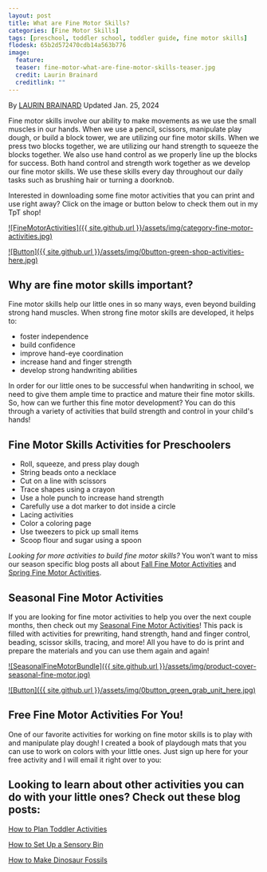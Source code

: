 ```yaml
---
layout: post
title: What are Fine Motor Skills?
categories: [Fine Motor Skills]
tags: [preschool, toddler school, toddler guide, fine motor skills]
flodesk: 65b2d572470cdb14a563b776
image:
  feature: 
  teaser: fine-motor-what-are-fine-motor-skills-teaser.jpg
  credit: Laurin Brainard
  creditlink: ""
---
```

By [LAURIN BRAINARD](https://theprimarybrain.com/menu/about/) Updated Jan. 25, 2024

Fine motor skills involve our ability to make movements as we use the small muscles in our hands.  When we use a pencil, scissors, manipulate play dough, or build a block tower, we are utilizing our fine motor skills. When we press two blocks together, we are utilizing our hand strength to squeeze the blocks together. We also use hand control as we properly line up the blocks for success. Both hand control and strength work together as we develop our fine motor skills. We use these skills every day throughout our daily tasks such as brushing hair or turning a doorknob. 

Interested in downloading some fine motor activities that you can print and use right away?  Click on the image or button below to check them out in my TpT shop! 

[![FineMotorActivities]({{ site.github.url }}/assets/img/category-fine-motor-activities.jpg)](https://www.teacherspayteachers.com/Store/The-Primary-Brain/Category/10084-Fine-Motor-Skills-460743)

[![Button]({{ site.github.url }}/assets/img/0button-green-shop-activities-here.jpg)](https://www.teacherspayteachers.com/Store/The-Primary-Brain/Category/10084-Fine-Motor-Skills-460743)

## Why are fine motor skills important?

Fine motor skills help our little ones in so many ways, even beyond building strong hand muscles. When strong fine motor skills are developed, it helps to:
- foster independence
- build confidence
- improve hand-eye coordination
- increase hand and finger strength
- develop strong handwriting abilities

In order for our little ones to be successful when handwriting in school, we need to give them ample time to practice and mature their fine motor skills. So, how can we further this fine motor development? You can do this through a variety of activities that build strength and control in your child's hands! 

## Fine Motor Skills Activities for Preschoolers
- Roll, squeeze, and press play dough
- String beads onto a necklace
- Cut on a line with scissors
- Trace shapes using a crayon
- Use a hole punch to increase hand strength
- Carefully use a dot marker to dot inside a circle
- Lacing activities
- Color a coloring page
- Use tweezers to pick up small items
- Scoop flour and sugar using a spoon

_Looking for more activities to build fine motor skills?_ You won’t want to miss our season specific blog posts all about [Fall Fine Motor Activities](https://theprimarybrain.com/fine%20motor%20activities/2022/09/06/Fall-Fine-Motor-Activities/) and [Spring Fine Motor Activities](https://theprimarybrain.com/fine%20motor%20activities/2022/02/14/Spring-Fine-Motor-Activities/).

## Seasonal Fine Motor Activities
If you are looking for fine motor activities to help you over the next couple months, then check out my [Seasonal Fine Motor Activities](https://www.teacherspayteachers.com/Product/Seasonal-Fine-Motor-Skills-Center-Activities-Winter-Spring-Summer-Fall-Seasons-7240892?st=92e9ad88a503071e53220362b8dc131b&utm_source=PB%20Blog&utm_campaign=What%20is%20Fine%20Motor%20Post%20to%20Fine%20Motor%20Bundle)! This pack is filled with activities for prewriting, hand strength, hand and finger control, beading, scissor skills, tracing, and more! All you have to do is print and prepare the materials and you can use them again and again!

[![SeasonalFineMotorBundle]({{ site.github.url }}/assets/img/product-cover-seasonal-fine-motor.jpg)](https://www.teacherspayteachers.com/Product/Seasonal-Fine-Motor-Skills-Center-Activities-Winter-Spring-Summer-Fall-Seasons-7240892?st=92e9ad88a503071e53220362b8dc131b&utm_source=PB%20Blog&utm_campaign=What%20is%20Fine%20Motor%20Post%20to%20Fine%20Motor%20Bundle)

[![Button]({{ site.github.url }}/assets/img/0button_green_grab_unit_here.jpg)](https://www.teacherspayteachers.com/Product/Seasonal-Fine-Motor-Skills-Center-Activities-Winter-Spring-Summer-Fall-Seasons-7240892?st=92e9ad88a503071e53220362b8dc131b&utm_source=PB%20Blog&utm_campaign=What%20is%20Fine%20Motor%20Post%20to%20Fine%20Motor%20Bundle)

## Free Fine Motor Activities For You!
One of our favorite activities for working on fine motor skills is to play with and manipulate play dough! I created a book of playdough mats that you can use to work on colors with your little ones. Just sign up here for your free activity and I will email it right over to you:

<div id="fd-form-65b2d572470cdb14a563b776"></div>
<script>
  window.fd('form', {
    formId: '65b2d572470cdb14a563b776',
    containerEl: '#fd-form-65b2d572470cdb14a563b776'
  });
</script>

## Looking to learn about other activities you can do with your little ones? Check out these blog posts:

[How to Plan Toddler Activities](https://theprimarybrain.com/toddler%20school/2023/10/24/Toddler-School-Planning-Guide/)

[How to Set Up a Sensory Bin](https://theprimarybrain.com/preschool/2023/03/31/Setting-Up-A-Sensory-Bin/)

[How to Make Dinosaur Fossils](https://theprimarybrain.com/science/2019/01/31/Making-Dinosaur-Fossils/)